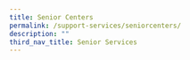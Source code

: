 ```yaml
---
title: Senior Centers
permalink: /support-services/seniorcenters/
description: ""
third_nav_title: Senior Services
---
```

